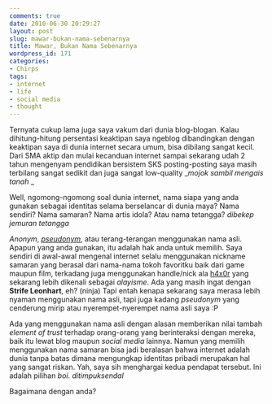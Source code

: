 ```yaml
---
comments: true
date: 2010-06-30 20:29:27
layout: post
slug: mawar-bukan-nama-sebenarnya
title: Mawar, Bukan Nama Sebenarnya
wordpress_id: 171
categories:
- Chirps
tags:
- internet
- life
- social media
- thought
---
```


Ternyata cukup lama juga saya vakum dari dunia blog-blogan. Kalau dihitung-hitung persentasi keaktipan saya ngeblog dibandingkan dengan keaktipan saya di dunia internet secara umum, bisa dibilang sangat kecil. Dari SMA aktip dan mulai kecanduan internet sampai sekarang udah 2 tahun mengenyam pendidikan bersistem SKS posting-posting saya masih terbilang sangat sedikit dan juga sangat low-quality _*mojok sambil mengais tanah* _

<!-- more -->

Well, ngomong-ngomong soal dunia internet, nama siapa yang anda gunakan sebagai identitas selama berselancar di dunia maya? Nama sendiri? Nama samaran? Nama artis idola? Atau nama tetangga? _*dibekep jemuran tetangga*_

_Anonym_, _[pseudonym](http://en.wikipedia.org/wiki/Pseudonym)_, atau terang-terangan menggunakan nama asli. Apapun yang anda gunakan, itu adalah hak anda untuk memilih. Saya sendiri di awal-awal mengenal internet selalu menggunakan nickname samaran yang berasal dari nama-nama tokoh favoritku baik dari game maupun film, terkadang juga menggunakan handle/nick ala [h4x0r](http://www.urbandictionary.com/define.php?term=h4x0r) yang sekarang lebih dikenali sebagai _alayisme_. Ada yang masih ingat dengan **Strife Leonhart**, eh? (ninja) Tapi entah kenapa sekarang saya merasa lebih nyaman menggunakan nama asli, tapi juga kadang _pseudonym_ yang cenderung mirip atau nyerempet-nyerempet nama asli saya :P

Ada yang menggunakan nama asli dengan alasan memberikan nilai tambah _element of trust_ terhadap orang-orang yang berinteraksi dengan mereka, baik itu lewat blog maupun _social media_ lainnya. Namun yang memilih menggunakan nama samaran bisa jadi beralasan bahwa internet adalah dunia tanpa batas dimana mengungkap identitas pribadi merupakan hal yang sangat riskan. Yah, saya sih menghargai kedua pendapat tersebut. Ini adalah pilihan _boi_. _*ditimpuksendal*_

Bagaimana dengan anda?
